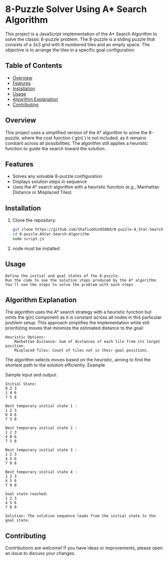 # 8-Puzzle Solver Using A* Search Algorithm

This project is a JavaScript implementation of the A* Search Algorithm to solve the classic 8-puzzle problem. The 8-puzzle is a sliding puzzle that consists of a 3x3 grid with 8 numbered tiles and an empty space. The objective is to arrange the tiles in a specific goal configuration.

## Table of Contents
- [Overview](#overview)
- [Features](#features)
- [Installation](#installation)
- [Usage](#usage)
- [Algorithm Explanation](#algorithm-explanation)
- [Contributing](#contributing)

## Overview
This project uses a simplified version of the A* algorithm to solve the 8-puzzle, where the cost function \( g(n) \) is not included, as it remains constant across all possibilities. The algorithm still applies a heuristic function to guide the search toward the solution.

## Features
- Solves any solvable 8-puzzle configuration
- Displays solution steps in sequence 
- Uses the A* search algorithm with a heuristic function (e.g., Manhattan Distance or Misplaced Tiles)

## Installation
1. Clone the repository:
   ```bash
   git clone https://github.com/Shafiuddin05868/8-puzzle-A_Star-Search-Algorithm.git
   cd 8-puzzle-AStar-Search-Algorithm
   node script.js
2. node must be installed
## Usage

    Define the initial and goal states of the 8-puzzle.
    Run the code to see the solution steps produced by the A* algorithm.
    You'll see the steps to solve the problem with each steps

## Algorithm Explanation

The algorithm uses the A* search strategy with a heuristic function but omits the g(n) component as it is constant across all nodes in this particular problem setup. This approach simplifies the implementation while still prioritizing moves that minimize the estimated distance to the goal:

    Heuristic Options:
        Manhattan Distance: Sum of distances of each tile from its target position.
        Misplaced Tiles: Count of tiles not in their goal positions.

The algorithm selects moves based on the heuristic, aiming to find the shortest path to the solution efficiently.
Example

Sample input and output:
 
    Initial State: 
    0 2 3
    1 4 6
    7 5 8
    
    Best temporary initial state 1 :
    1 2 3
    0 4 6
    7 5 8
    
    Best temporary initial state 2 :
    1 2 3
    4 0 6
    7 5 8
    
    Best temporary initial state 3 :
    1 2 3
    4 5 6
    7 0 8
    
    Best temporary initial state 4 :
    1 2 3
    4 5 6
    7 8 0
  
    Goal state reached:
    1 2 3
    4 5 6
    7 8 0

    Solution: The solution sequence leads from the initial state to the goal state.

## Contributing

Contributions are welcome! If you have ideas or improvements, please open an issue to discuss your changes.
